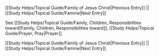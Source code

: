 [[Study Helps/Topical Guide/Family of Jesus Christ|Previous Entry]]  ||  [[Study Helps/Topical Guide/Famine|Next Entry]]

 See [[Study Helps/Topical Guide/Family, Children, Responsibilities toward|Family, Children, Responsibilities toward]]; [[Study Helps/Topical Guide/Prayer, Pray|Prayer]]

[[Study Helps/Topical Guide/Family of Jesus Christ|Previous Entry]]  ||  [[Study Helps/Topical Guide/Famine|Next Entry]]
